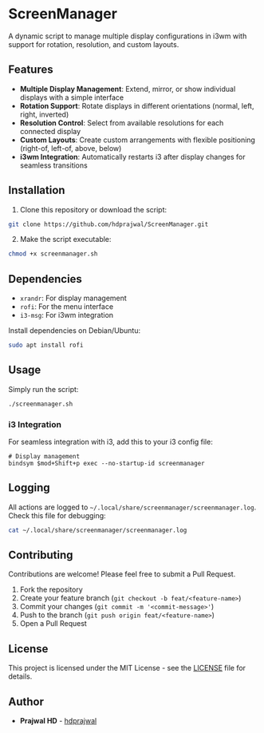 # ScreenManager

A dynamic script to manage multiple display configurations in i3wm with support for rotation, resolution, and custom layouts.

## Features

- **Multiple Display Management**: Extend, mirror, or show individual displays with a simple interface
- **Rotation Support**: Rotate displays in different orientations (normal, left, right, inverted)
- **Resolution Control**: Select from available resolutions for each connected display
- **Custom Layouts**: Create custom arrangements with flexible positioning (right-of, left-of, above, below)
- **i3wm Integration**: Automatically restarts i3 after display changes for seamless transitions


## Installation

1. Clone this repository or download the script:

```bash
git clone https://github.com/hdprajwal/ScreenManager.git
```

2. Make the script executable:

```bash
chmod +x screenmanager.sh
```

## Dependencies

- `xrandr`: For display management
- `rofi`: For the menu interface
- `i3-msg`: For i3wm integration

Install dependencies on Debian/Ubuntu:

```bash
sudo apt install rofi
```

## Usage

Simply run the script:

```bash
./screenmanager.sh
```

### i3 Integration

For seamless integration with i3, add this to your i3 config file:

```
# Display management
bindsym $mod+Shift+p exec --no-startup-id screenmanager
```

## Logging

All actions are logged to `~/.local/share/screenmanager/screenmanager.log`. Check this file for debugging:

```bash
cat ~/.local/share/screenmanager/screenmanager.log
```

## Contributing

Contributions are welcome! Please feel free to submit a Pull Request.

1. Fork the repository
2. Create your feature branch (`git checkout -b feat/<feature-name>`)
3. Commit your changes (`git commit -m '<commit-message>'`)
4. Push to the branch (`git push origin feat/<feature-name>`)
5. Open a Pull Request

## License

This project is licensed under the MIT License - see the [LICENSE](LICENSE) file for details.

## Author

- **Prajwal HD** - [hdprajwal](https://github.com/hdprajwal)